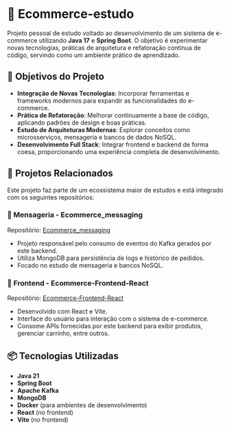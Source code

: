 # 🛒 Ecommerce-estudo

Projeto pessoal de estudo voltado ao desenvolvimento de um sistema de e-commerce utilizando **Java 17** e **Spring Boot**. O objetivo é experimentar novas tecnologias, práticas de arquitetura e refatoração contínua de código, servindo como um ambiente prático de aprendizado.

## 🎯 Objetivos do Projeto

* **Integração de Novas Tecnologias**: Incorporar ferramentas e frameworks modernos para expandir as funcionalidades do e-commerce.
* **Prática de Refatoração**: Melhorar continuamente a base de código, aplicando padrões de design e boas práticas.
* **Estudo de Arquiteturas Modernas**: Explorar conceitos como microsserviços, mensageria e bancos de dados NoSQL.
* **Desenvolvimento Full Stack**: Integrar frontend e backend de forma coesa, proporcionando uma experiência completa de desenvolvimento.

## 🧩 Projetos Relacionados

Este projeto faz parte de um ecossistema maior de estudos e está integrado com os seguintes repositórios:

### 📨 Mensageria - Ecommerce\_messaging

Repositório: [Ecommerce\_messaging](https://github.com/MarcioTomaz/Ecommerce_messaging)

* Projeto responsável pelo consumo de eventos do Kafka gerados por este backend.
* Utiliza MongoDB para persistência de logs e histórico de pedidos.
* Focado no estudo de mensageria e bancos NoSQL.

### 🎨 Frontend - Ecommerce-Frontend-React

Repositório: [Ecommerce-Frontend-React](https://github.com/MarcioTomaz/Ecommerce-Frontend-React)

* Desenvolvido com React e Vite.
* Interface do usuário para interação com o sistema de e-commerce.
* Consome APIs fornecidas por este backend para exibir produtos, gerenciar carrinho, entre outros.

## 📦 Tecnologias Utilizadas

* **Java 21**
* **Spring Boot**
* **Apache Kafka**
* **MongoDB**
* **Docker** (para ambientes de desenvolvimento)
* **React** (no frontend)
* **Vite** (no frontend)